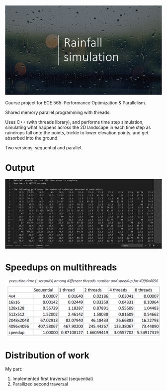 ![Main view](/images/title.png)

Course project for ECE 565: Performance Optimization & Parallelism.

Shared memory parallel programming with threads.

Uses C++ (with threads library), and performs time step simulation, simulating what happens across
the 2D landscape in each time step as raindrops fall onto the points, trickle to lower elevation
points, and get absorbed into the ground.

Two versions: sequential and parallel.

# Output
![Main view](/images/output.png)

# Speedups on multithreads
![Main view](/images/measure.png)

# Distribution of work
My part: 
1. Implemented first traversal (sequential)
2. Parallized second traversal